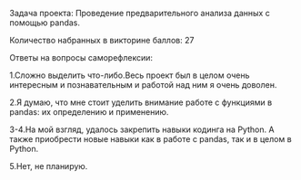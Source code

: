 Задача проекта: Проведение предварительного анализа данных с помощью pandas.

Количество набранных в викторине баллов: 27

Ответы на вопросы саморефлексии:

1.Сложно выделить что-либо.Весь проект был в целом очень интересным и познавательным и работой над ним я очень доволен.

2.Я думаю, что мне стоит уделить внимание работе с функциями в pandas: их определению и применению.

3-4.На мой взгляд, удалось закрепить навыки кодинга на Python. А также приобрести новые навыки как в работе с pandas, так и в целом в Python.

5.Нет, не планирую.



